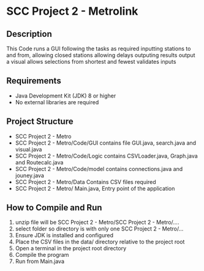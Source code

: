 # SCC Project 2 - Metrolink

## Description
This Code runs a GUI following the tasks as required inputting stations to and from, 
allowing closed stations
allowing delays 
outputing results
output a visual 
allows selections from shortest and fewest 
validates inputs 

## Requirements
- Java Development Kit (JDK) 8 or higher
- No external libraries are required

## Project Structure
- SCC Project 2 - Metro 
- SCC Project 2 - Metro/Code/GUI contains file GUI.java, search.java and visual.java
- SCC Project 2 - Metro/Code/Logic contains CSVLoader.java, Graph.java and Routecalc.java
- SCC Project 2 - Metro/Code/model contains connections.java and jouney.java
- SCC Project 2 - Metro/Data Contains CSV files required
- SCC Project 2 - Metro/ Main.java, Entry point of the application

## How to Compile and Run
1. unzip file will be SCC Project 2 - Metro/SCC Project 2 - Metro/....
2. select folder so directory is with only one SCC Project 2 - Metro/...
3. Ensure JDK is installed and configured
4. Place the CSV files in the data/ directory relative to the project root
5. Open a terminal in the project root directory
6. Compile the program
7. Run from Main.java
